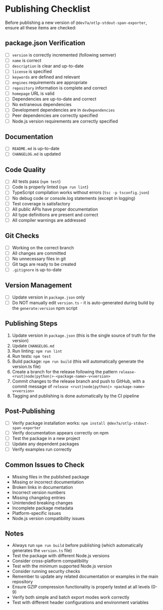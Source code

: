 # Publishing Checklist

Before publishing a new version of `@dev7a/otlp-stdout-span-exporter`, ensure all these items are checked:

## package.json Verification
- [ ] `version` is correctly incremented (following semver)
- [ ] `name` is correct
- [ ] `description` is clear and up-to-date
- [ ] `license` is specified
- [ ] `keywords` are defined and relevant
- [ ] `engines` requirements are appropriate
- [ ] `repository` information is complete and correct
- [ ] `homepage` URL is valid
- [ ] Dependencies are up-to-date and correct
- [ ] No extraneous dependencies
- [ ] Development dependencies are in `devDependencies`
- [ ] Peer dependencies are correctly specified
- [ ] Node.js version requirements are correctly specified

## Documentation
- [ ] `README.md` is up-to-date
- [ ] `CHANGELOG.md` is updated

## Code Quality
- [ ] All tests pass (`npm test`)
- [ ] Code is properly linted (`npm run lint`)
- [ ] TypeScript compilation works without errors (`tsc -p tsconfig.json`)
- [ ] No debug code or console.log statements (except in logging)
- [ ] Test coverage is satisfactory
- [ ] All public APIs have proper documentation
- [ ] All type definitions are present and correct
- [ ] All compiler warnings are addressed

## Git Checks
- [ ] Working on the correct branch
- [ ] All changes are committed
- [ ] No unnecessary files in git
- [ ] Git tags are ready to be created
- [ ] `.gitignore` is up-to-date

## Version Management
- [ ] Update version in `package.json` only
- [ ] Do NOT manually edit `version.ts` - it is auto-generated during build by the `generate:version` npm script

## Publishing Steps
1. Update version in `package.json` (this is the single source of truth for the version)
2. Update `CHANGELOG.md`
3. Run linting: `npm run lint`
4. Run tests: `npm test`
5. Build package: `npm run build` (this will automatically generate the version.ts file)
6. Create a branch for the release following the pattern `release-<rust|node|python|>-<package-name>-v<version>`
7. Commit changes to the release branch and push to GitHub, with a commit message of `release <rust|node|python|> <package-name> v<version>`
7. Tagging and publishing is done automatically by the CI pipeline

## Post-Publishing
- [ ] Verify package installation works: `npm install @dev7a/otlp-stdout-span-exporter`
- [ ] Verify documentation appears correctly on npm
- [ ] Test the package in a new project
- [ ] Update any dependent packages
- [ ] Verify examples run correctly

## Common Issues to Check
- Missing files in the published package
- Missing or incorrect documentation
- Broken links in documentation
- Incorrect version numbers
- Missing changelog entries
- Unintended breaking changes
- Incomplete package metadata
- Platform-specific issues
- Node.js version compatibility issues

## Notes
- Always run `npm run build` before publishing (which automatically generates the `version.ts` file)
- Test the package with different Node.js versions
- Consider cross-platform compatibility
- Test with the minimum supported Node.js version
- Consider running security checks
- Remember to update any related documentation or examples in the main repository
- Ensure GZIP compression functionality is properly tested at all levels (0-9)
- Verify both simple and batch export modes work correctly
- Test with different header configurations and environment variables